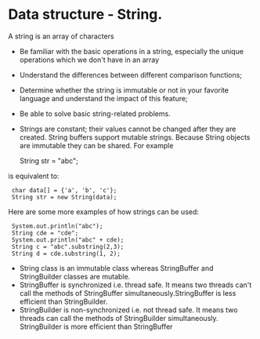 # Data structure - String.

A string is an array of characters

- Be familiar with the basic operations in a string, especially the unique operations which we don't have in an array
- Understand the differences between different comparison functions;
- Determine whether the string is immutable or not in your favorite language and understand the impact of this feature;
- Be able to solve basic string-related problems.


- Strings are constant; their values cannot be changed after they are created. String buffers support mutable strings. Because String objects are immutable they can be shared. For example


     String str = "abc";

is equivalent to:

     char data[] = {'a', 'b', 'c'};
     String str = new String(data);

Here are some more examples of how strings can be used:

     System.out.println("abc");
     String cde = "cde";
     System.out.println("abc" + cde);
     String c = "abc".substring(2,3);
     String d = cde.substring(1, 2);


- String class is an immutable class whereas StringBuffer and StringBuilder classes are mutable.
- StringBuffer is synchronized i.e. thread safe. It means two threads can't call the methods of StringBuffer simultaneously.StringBuffer is less efficient than StringBuilder.
- StringBuilder is non-synchronized i.e. not thread safe. It means two threads can call the methods of StringBuilder simultaneously. StringBuilder is more efficient than StringBuffer